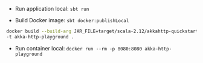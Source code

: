 - Run application local: `sbt run`

- Build Docker image: `sbt docker:publishLocal`

``` bash
docker build --build-arg JAR_FILE=target/scala-2.12/akkahttp-quickstart-assembly-0.1.jar \
-t akka-http-playground .
```

- Run container local: `docker run --rm -p 8080:8080 akka-http-playground`
